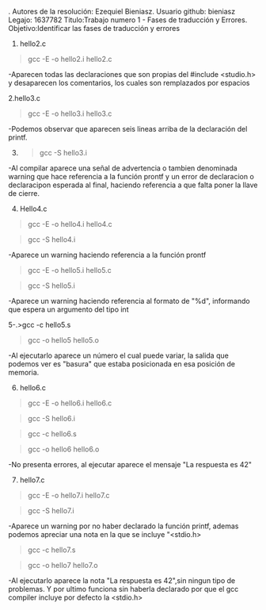 . Autores de la resolución: Ezequiel Bieniasz.
Usuario github: bieniasz
Legajo: 1637782
Titulo:Trabajo numero 1 - Fases de traducción y Errores.
Objetivo:Identificar las fases de traducción y errores
1.  hello2.c
>gcc -E -o hello2.i hello2.c

-Aparecen todas las declaraciones que son propias del #include <studio.h> y desaparecen los comentarios, los cuales son remplazados por espacios

2.hello3.c
>gcc -E -o hello3.i hello3.c

-Podemos observar que aparecen seis lineas arriba de la declaración del printf.

3. >gcc -S hello3.i

-Al compilar aparece una señal de advertencia o tambien denominada warning que hace referencia a la función prontf y un error de declaracion o declaracipon esperada al final, haciendo referencia a que falta poner la llave de cierre.

4. Hello4.c 

>gcc -E -o hello4.i hello4.c

>gcc -S hello4.i

-Aparece un warning haciendo referencia a la función prontf

>gcc -E -o hello5.i hello5.c

>gcc -S hello5.i

-Aparece un warning haciendo referencia al formato de "%d", informando que espera un argumento del tipo int

5-.>gcc -c hello5.s

>gcc -o hello5 hello5.o

-Al ejecutarlo aparece un número el cual puede variar, la salida que podemos ver es "basura" que estaba posicionada en esa posición de memoria.

6. hello6.c
>gcc -E -o hello6.i hello6.c

>gcc -S hello6.i

>gcc -c hello6.s

>gcc -o hello6 hello6.o

-No presenta errores, al ejecutar aparece el mensaje "La respuesta es 42"

7. hello7.c
>gcc -E -o hello7.i hello7.c

>gcc -S hello7.i

-Aparece un warning por no haber declarado la función printf, ademas podemos apreciar una nota en la que se incluye "<stdio.h>

>gcc -c hello7.s

>gcc -o hello7 hello7.o

-Al ejecutarlo aparece la nota "La respuesta es 42",sin ningun tipo de problemas.
Y por ultimo funciona sin haberla declarado por que el gcc compiler incluye por defecto la <stdio.h>
